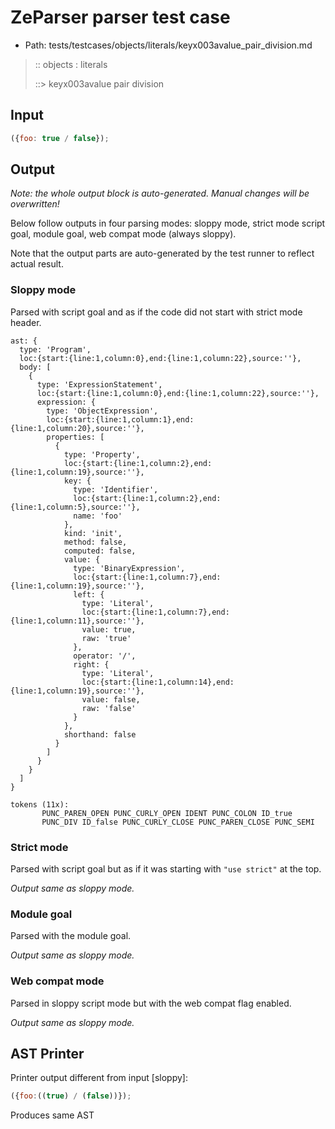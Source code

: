 # ZeParser parser test case

- Path: tests/testcases/objects/literals/keyx003avalue_pair_division.md

> :: objects : literals
>
> ::> keyx003avalue pair division

## Input

`````js
({foo: true / false});
`````

## Output

_Note: the whole output block is auto-generated. Manual changes will be overwritten!_

Below follow outputs in four parsing modes: sloppy mode, strict mode script goal, module goal, web compat mode (always sloppy).

Note that the output parts are auto-generated by the test runner to reflect actual result.

### Sloppy mode

Parsed with script goal and as if the code did not start with strict mode header.

`````
ast: {
  type: 'Program',
  loc:{start:{line:1,column:0},end:{line:1,column:22},source:''},
  body: [
    {
      type: 'ExpressionStatement',
      loc:{start:{line:1,column:0},end:{line:1,column:22},source:''},
      expression: {
        type: 'ObjectExpression',
        loc:{start:{line:1,column:1},end:{line:1,column:20},source:''},
        properties: [
          {
            type: 'Property',
            loc:{start:{line:1,column:2},end:{line:1,column:19},source:''},
            key: {
              type: 'Identifier',
              loc:{start:{line:1,column:2},end:{line:1,column:5},source:''},
              name: 'foo'
            },
            kind: 'init',
            method: false,
            computed: false,
            value: {
              type: 'BinaryExpression',
              loc:{start:{line:1,column:7},end:{line:1,column:19},source:''},
              left: {
                type: 'Literal',
                loc:{start:{line:1,column:7},end:{line:1,column:11},source:''},
                value: true,
                raw: 'true'
              },
              operator: '/',
              right: {
                type: 'Literal',
                loc:{start:{line:1,column:14},end:{line:1,column:19},source:''},
                value: false,
                raw: 'false'
              }
            },
            shorthand: false
          }
        ]
      }
    }
  ]
}

tokens (11x):
       PUNC_PAREN_OPEN PUNC_CURLY_OPEN IDENT PUNC_COLON ID_true
       PUNC_DIV ID_false PUNC_CURLY_CLOSE PUNC_PAREN_CLOSE PUNC_SEMI
`````

### Strict mode

Parsed with script goal but as if it was starting with `"use strict"` at the top.

_Output same as sloppy mode._

### Module goal

Parsed with the module goal.

_Output same as sloppy mode._

### Web compat mode

Parsed in sloppy script mode but with the web compat flag enabled.

_Output same as sloppy mode._

## AST Printer

Printer output different from input [sloppy]:

````js
({foo:((true) / (false))});
````

Produces same AST
